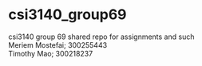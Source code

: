 # csi3140_group69
csi3140 group 69 shared repo for assignments and such <br>
Meriem Mostefai; 300255443 <br>
Timothy Mao; 300218237
